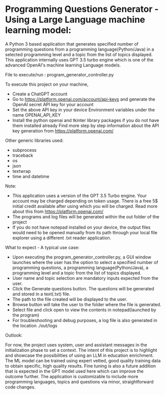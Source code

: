 # Programming Questions Generator - Using a Large Language machine learning model:
A Python 3 based application that generates specified number of programming questions from a programming language(Python/Java) in a selected programming level and a topic from the list of topics displayed.
This application internally uses GPT 3.5 turbo engine which is one of the advanced OpenAI's machine learning Language models.

File to execute/run : program_generator_controller.py

To execute this project on your machine,
  - Create a ChatGPT account
  - Go to https://platform.openai.com/account/api-keys and generate the OpenAI secret API key for your account
  - Set the above API key in your device Environment variables under the name OPENAI_API_KEY  
  - Install the python openai and tkinter library packages if you do not have them installed already
    Find more step by step information about the API key generation from https://platform.openai.com/

Other generic libraries used:
  - subprocess
  - traceback
  - os
  - json
  - textwrap
  - time and datetime

Note:
  - This application uses a version of the GPT 3.5 Turbo engine. Your account may be charged depending on token usage.
    There is a free 5$ initial credit available after using which you will be charged.
    Read more about this from https://platform.openai.com/
  - The programs and log files will be generated within the out folder of the project
  - If you do not have notepad installed on your device, the output files would need to be opened manually from its path 
    through your local file explorer using a different .txt reader application.

What to expect - A typical use case:
  - Upon executing the program_generator_controller.py, a GUI window launches where the user has the option to select a specified number of 
    programming questions, a programming language(Python/Java), a programming level and a topic from the list of topics displayed.
  - User name and topic selection are mandatory inputs expected from the user.
  - Click the Generate questions button. The questions will be generated and stored in a text(.txt) file.
  - The path to the file created will be displayed to the user. 
  - Browse button will take the user to the folder where the file is generated.
  - Select file and click open to view the contents in notepad(launched by the program)
  - For troubleshooting and debug purposes, a log file is also generated in the location ./out/logs

Outlook:

For now, the project uses system, user and assistant messages in the initialization phase to set a context. The intent 
of this project is to highlight and showcase the possibilities of using an LLM in education enrichment.
The ML model can be trained using expert vetted, good quality training data to obtain specific, high quality results.
Fine tuning is also a future addition that is expected in the GPT model used here which can improve the outcome further.
The application is customizable to include more programming languages, topics and questions via minor, straightforward code changes.
